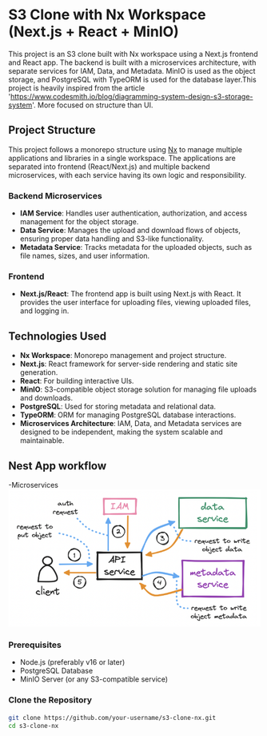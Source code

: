 # S3 Clone with Nx Workspace (Next.js + React + MinIO)

This project is an S3 clone built with Nx workspace using a Next.js frontend and React app. The backend is built with a microservices architecture, with separate services for IAM, Data, and Metadata. MinIO is used as the object storage, and PostgreSQL with TypeORM is used for the database layer.This project is heavily inspired from the article 'https://www.codesmith.io/blog/diagramming-system-design-s3-storage-system'. More focused on structure than UI.

## Project Structure

This project follows a monorepo structure using [Nx](https://nx.dev) to manage multiple applications and libraries in a single workspace. The applications are separated into frontend (React/Next.js) and multiple backend microservices, with each service having its own logic and responsibility.

### Backend Microservices

- **IAM Service**: Handles user authentication, authorization, and access management for the object storage.
- **Data Service**: Manages the upload and download flows of objects, ensuring proper data handling and S3-like functionality.
- **Metadata Service**: Tracks metadata for the uploaded objects, such as file names, sizes, and user information.

### Frontend

- **Next.js/React**: The frontend app is built using Next.js with React. It provides the user interface for uploading files, viewing uploaded files, and logging in.

## Technologies Used

- **Nx Workspace**: Monorepo management and project structure.
- **Next.js**: React framework for server-side rendering and static site generation.
- **React**: For building interactive UIs.
- **MinIO**: S3-compatible object storage solution for managing file uploads and downloads.
- **PostgreSQL**: Used for storing metadata and relational data.
- **TypeORM**: ORM for managing PostgreSQL database interactions.
- **Microservices Architecture**: IAM, Data, and Metadata services are designed to be independent, making the system scalable and maintainable.

## Nest App workflow

-Microservices
![services](https://github.com/iam-git-shashank/NextCloud/blob/master/screenshots/image.png)

### Prerequisites

- Node.js (preferably v16 or later)
- PostgreSQL Database
- MinIO Server (or any S3-compatible service)

### Clone the Repository

```bash
git clone https://github.com/your-username/s3-clone-nx.git
cd s3-clone-nx
```
